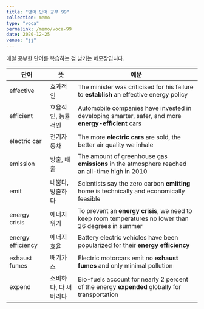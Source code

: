 ```yaml
---
title: "영어 단어 공부 99"
collection: memo
type: "voca"
permalink: /memo/voca-99
date: 2020-12-25
venue: "jj"
---
```


매일 공부한 단어를 복습하는 겸 남기는 메모장입니다.

| 단어 | 뜻 | 예문 | 
| --------         | ------ | ------------------------------------------------------------ |
| effective | 효과적인 | The minister was criticised for his failure to **establish** an effective energy policy |
| efficient | 효율적인, 능률적인 | Automobile companies have invested in developing smarter, safer, and more **energy-efficient** cars |
| electric car | 전기자동차 | The more **electric cars** are sold, the better air quality we inhale |
| emission | 방출, 배출 | The amount of greenhouse gas **emissions** in the atmosphere reached an all-time high in 2010 |
| emit | 내뿜다, 방출하다 | Scientists say the zero carbon **emitting** home is technically and economically feasible |
| energy crisis | 에너지 위기 | To prevent an **energy crisis**, we need to keep room temperatures no lower than 26 degrees in summer |
| energy efficiency | 에너지 효율 | Battery electric vehicles have been popularized for their **energy efficiency** |
| exhaust fumes | 배기가스 | Electric motorcars emit no **exhaust fumes** and only minimal pollution |
| expend | 소비하다, 다 써버리다 | Bio-fuels account for nearly 2 percent of the energy **expended** globally for transportation |






















































